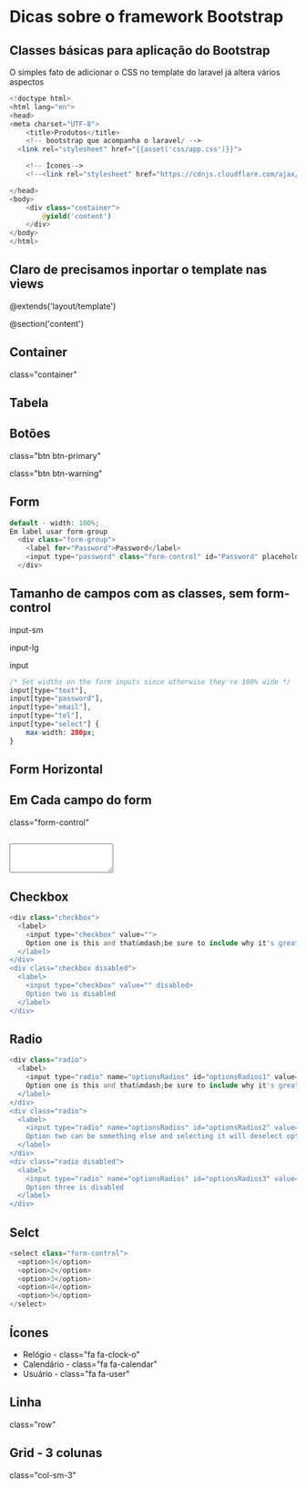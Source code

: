 # Dicas sobre o framework Bootstrap

## Classes básicas para aplicação do Bootstrap

O simples fato de adicionar o CSS no template do laravel já altera vários aspectos
```php
<!doctype html>
<html lang="en">
<head>
<meta charset="UTF-8">
	<title>Produtos</title>
	<!-- bootstrap que acompanha o laravel/ -->
  <link rel="stylesheet" href="{{asset('css/app.css')}}">

    <!-- Ícones-->
    <!--<link rel="stylesheet" href="https://cdnjs.cloudflare.com/ajax/libs/font-awesome/4.7.0/css/font-awesome.min.css">-->

</head>
<body>
    <div class="container">
        @yield('content')
    </div>
</body>
</html>
```

## Claro de precisamos inportar o template nas views

@extends('layout/template')

@section('content')

## Container
class="container"

## Tabela
 <table class="table table-striped table-bordered table-hover">

## Botões
class="btn btn-primary"

class="btn btn-warning"

## Form
```php
default - width: 100%;
Em label usar form-group
  <div class="form-group">
    <label for="Password">Password</label>
    <input type="password" class="form-control" id="Password" placeholder="Password">
  </div>
```
## Tamanho de campos com as classes, sem form-control
input-sm

input-lg

input
```php
/* Set widths on the form inputs since otherwise they're 100% wide */
input[type="text"],
input[type="password"],
input[type="email"],
input[type="tel"],
input[type="select"] {
    max-width: 280px;
}
```
## Form Horizontal
<form class="form-horizontal">

## Em Cada campo do form
class="form-control"

## <textarea class="form-control" rows="3"></textarea>

## Checkbox
```php
<div class="checkbox">
  <label>
    <input type="checkbox" value="">
    Option one is this and that&mdash;be sure to include why it's great
  </label>
</div>
<div class="checkbox disabled">
  <label>
    <input type="checkbox" value="" disabled>
    Option two is disabled
  </label>
</div>
```
## Radio
```php
<div class="radio">
  <label>
    <input type="radio" name="optionsRadios" id="optionsRadios1" value="option1" checked>
    Option one is this and that&mdash;be sure to include why it's great
  </label>
</div>
<div class="radio">
  <label>
    <input type="radio" name="optionsRadios" id="optionsRadios2" value="option2">
    Option two can be something else and selecting it will deselect option one
  </label>
</div>
<div class="radio disabled">
  <label>
    <input type="radio" name="optionsRadios" id="optionsRadios3" value="option3" disabled>
    Option three is disabled
  </label>
</div>
```
## Selct
```php
<select class="form-control">
  <option>1</option>
  <option>2</option>
  <option>3</option>
  <option>4</option>
  <option>5</option>
</select>
```
## Ícones
- Relógio - class="fa fa-clock-o"
- Calendário - class="fa fa-calendar"
- Usuário - class="fa fa-user"

## Linha
class="row"

## Grid - 3 colunas
class="col-sm-3"


